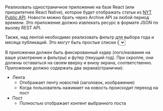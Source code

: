 Реализовать одностраничное приложение на базе React (или приоритетнее React Native), которое будет отображать статьи из [NYT Public API](http://developer.nytimes.com/). Новости можно брать через Archive API за любой период времени. Это приложение должно извлекать ресурс в формате JSON по вызову REST API.

Также, над лентой необходимо реализовать фильтр для выбора года и месяца публикаций. Это могут быть простые списки (<select>): в одном последние десять лет (2007…2017), в другом - все 12 месяцев (янв…дек). По умолчанию, год и месяц не заданы. Нельзя выбрать месяц, не выбрав год. При выборе параметра в любом из фильтров добавлять параметр в URL (year и month). Например, если пользователь выбрал год 2016, то в URL появится параметр ?year=2016. Параметры “накладываются” друг на друга, т.е. если выбрать и год, и месяц, то в URL будет, например, year=2017&month=3. Если пользователь обновит страницу с этими параметрами в URL, то у него должны отобразиться соответствующие данные за указанный год и месяц. Т.е. Эти параметры в URL “хранят” состояние фильтра.

В приложении должен быть фиксированный хэдер (лого/название на ваше усмотрение и фильтры) и футер (текущий год). При скролле, они должны оставаться на своем вверху и внизу экрана, соответственно.
Приложение должно содержать два экрана(странички):
* Лента
    * Отображает ленту новостей (заголовок, изображение)
    * Когда пользователь нажимает на новость происходит переход на пост
* Пост
    * Полностью отображает контент выбранного поста
